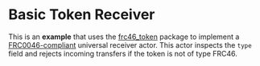 # Basic Token Receiver

This is an **example** that uses the
[frc46_token](../../../../frc46_token/README.md) package to implement a
[FRC0046-compliant](https://github.com/filecoin-project/FIPs/blob/master/FRCs/frc-0046.md)
universal receiver actor. This actor inspects the `type` field and rejects
incoming transfers if the token is not of type FRC46.
